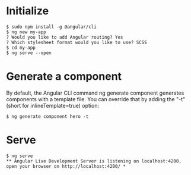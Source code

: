 Initialize
==========

```console
$ sudo npm install -g @angular/cli
$ ng new my-app
? Would you like to add Angular routing? Yes
? Which stylesheet format would you like to use? SCSS
$ cd my-app
$ ng serve --open
```

Generate a component
====================


By default, the Angular CLI command ng generate component generates components with a template file. You can override that by adding the "-t" (short for inlineTemplate=true) option:

```console
$ ng generate component hero -t
```

Serve
=====

```console
$ ng serve
** Angular Live Development Server is listening on localhost:4200, open your browser on http://localhost:4200/ *
```

